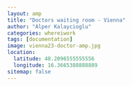 ```yaml
---
layout: amp
title: "Doctors waiting room - Vienna"
author: "Alper Kalaycioglu"
categories: whereiwork
tags: [documentation]
image: vienna23-doctor-amp.jpg
location:
  latitude: 48.2096555555556
  longitude: 16.3665388888889
sitemap: false
---
```

